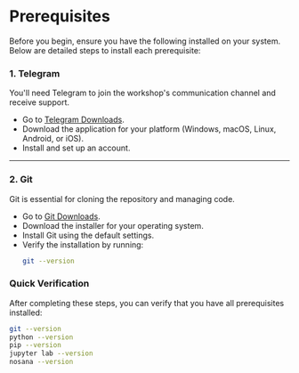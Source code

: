 # Prerequisites

Before you begin, ensure you have the following installed on your system. Below are detailed steps to install each prerequisite:

### **1. Telegram**
You'll need Telegram to join the workshop's communication channel and receive support.

- Go to [Telegram Downloads](https://telegram.org/).
- Download the application for your platform (Windows, macOS, Linux, Android, or iOS).
- Install and set up an account.

---

### **2. Git**
Git is essential for cloning the repository and managing code.

- Go to [Git Downloads](https://git-scm.com/downloads).
- Download the installer for your operating system.
- Install Git using the default settings.
- Verify the installation by running:
  ```bash
  git --version
  ```

### **Quick Verification**
After completing these steps, you can verify that you have all prerequisites installed:
```bash
git --version
python --version
pip --version
jupyter lab --version
nosana --version
```

